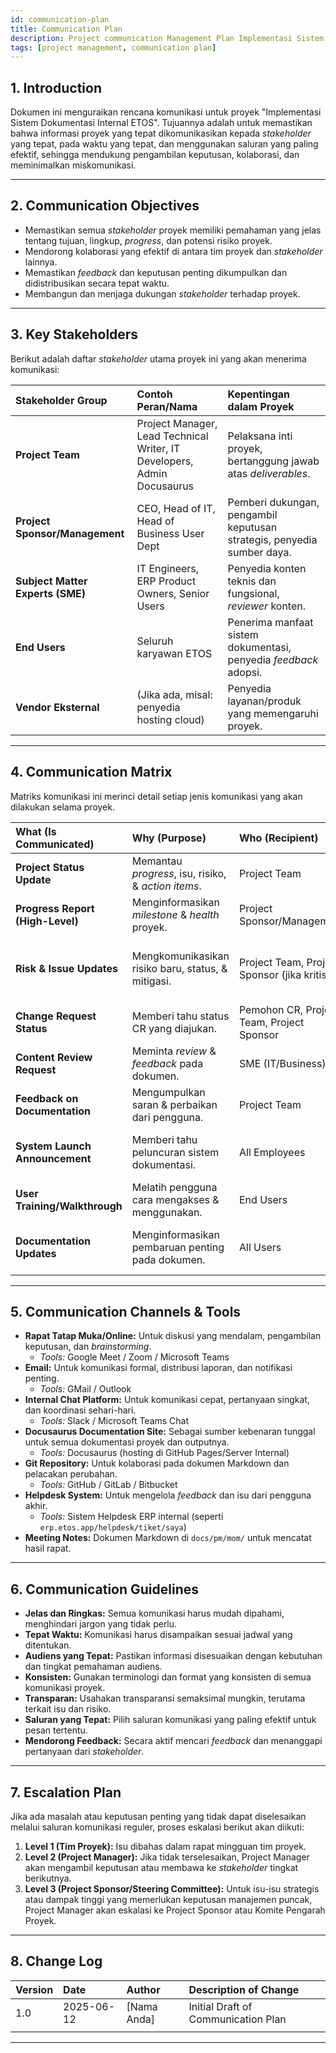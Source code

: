 ```yaml
---
id: communication-plan
title: Communication Plan
description: Project communication Management Plan Implementasi Sistem Dokumentasi Internal ETOS
tags: [project management, communication plan]
---
```


## 1. Introduction

Dokumen ini menguraikan rencana komunikasi untuk proyek "Implementasi Sistem Dokumentasi Internal ETOS". Tujuannya adalah untuk memastikan bahwa informasi proyek yang tepat dikomunikasikan kepada *stakeholder* yang tepat, pada waktu yang tepat, dan menggunakan saluran yang paling efektif, sehingga mendukung pengambilan keputusan, kolaborasi, dan meminimalkan miskomunikasi.

---

## 2. Communication Objectives

* Memastikan semua *stakeholder* proyek memiliki pemahaman yang jelas tentang tujuan, lingkup, *progress*, dan potensi risiko proyek.
* Mendorong kolaborasi yang efektif di antara tim proyek dan *stakeholder* lainnya.
* Memastikan *feedback* dan keputusan penting dikumpulkan dan didistribusikan secara tepat waktu.
* Membangun dan menjaga dukungan *stakeholder* terhadap proyek.

---

## 3. Key Stakeholders

Berikut adalah daftar *stakeholder* utama proyek ini yang akan menerima komunikasi:

| Stakeholder Group       | Contoh Peran/Nama           | Kepentingan dalam Proyek                       |
| :---------------------- | :-------------------------- | :--------------------------------------------- |
| **Project Team** | Project Manager, Lead Technical Writer, IT Developers, Admin Docusaurus | Pelaksana inti proyek, bertanggung jawab atas *deliverables*. |
| **Project Sponsor/Management** | CEO, Head of IT, Head of Business User Dept | Pemberi dukungan, pengambil keputusan strategis, penyedia sumber daya. |
| **Subject Matter Experts (SME)** | IT Engineers, ERP Product Owners, Senior Users | Penyedia konten teknis dan fungsional, *reviewer* konten. |
| **End Users** | Seluruh karyawan ETOS       | Penerima manfaat sistem dokumentasi, penyedia *feedback* adopsi. |
| **Vendor Eksternal** | (Jika ada, misal: penyedia hosting cloud) | Penyedia layanan/produk yang memengaruhi proyek. |

---

## 4. Communication Matrix

Matriks komunikasi ini merinci detail setiap jenis komunikasi yang akan dilakukan selama proyek.

| What (Is Communicated)        | Why (Purpose)                                | Who (Recipient)             | Who (Owner/Sender) | When (Frequency) | How (Method/Channel)               |
| :---------------------------- | :------------------------------------------- | :-------------------------- | :----------------- | :--------------- | :--------------------------------- |
| **Project Status Update** | Memantau *progress*, isu, risiko, & *action items*. | Project Team                | Project Manager    | Weekly           | Weekly Stand-up Meeting, Meeting Notes (Markdown) |
| **Progress Report (High-Level)** | Menginformasikan *milestone* & *health* proyek. | Project Sponsor/Management  | Project Manager    | Bi-Weekly        | Email Ringkasan, Laporan Slide (PPT/PDF) |
| **Risk & Issue Updates** | Mengkomunikasikan risiko baru, status, & mitigasi. | Project Team, Project Sponsor (jika kritis) | Project Manager    | As needed / Weekly | Weekly Stand-up Meeting, Email, Project Risk Register (Markdown) |
| **Change Request Status** | Memberi tahu status CR yang diajukan.        | Pemohon CR, Project Team, Project Sponsor | Project Manager    | As needed        | Email, Change Log (Markdown)       |
| **Content Review Request** | Meminta *review* & *feedback* pada dokumen. | SME (IT/Business)           | Lead Technical Writer | As needed        | Email dengan link dokumen Docusaurus |
| **Feedback on Documentation** | Mengumpulkan saran & perbaikan dari pengguna. | Project Team                | Lead Technical Writer | Ongoing          | Feedback Form (di Docusaurus), Helpdesk Ticket |
| **System Launch Announcement** | Memberi tahu peluncuran sistem dokumentasi.  | All Employees               | Project Manager    | One-time         | Email Blast, Internal Announcement (Intranet/Chat) |
| **User Training/Walkthrough** | Melatih pengguna cara mengakses & menggunakan. | End Users                   | Lead Technical Writer | As needed        | Sesi Online/Offline, Video Tutorial |
| **Documentation Updates** | Menginformasikan pembaruan penting pada dokumen. | All Users                   | Lead Technical Writer | Monthly / As needed | Email Ringkasan, Bagian "What's New" di Docusaurus |

---

## 5. Communication Channels & Tools

* **Rapat Tatap Muka/Online:** Untuk diskusi yang mendalam, pengambilan keputusan, dan *brainstorming*.
    * *Tools:* Google Meet / Zoom / Microsoft Teams
* **Email:** Untuk komunikasi formal, distribusi laporan, dan notifikasi penting.
    * *Tools:* GMail / Outlook
* **Internal Chat Platform:** Untuk komunikasi cepat, pertanyaan singkat, dan koordinasi sehari-hari.
    * *Tools:* Slack / Microsoft Teams Chat
* **Docusaurus Documentation Site:** Sebagai sumber kebenaran tunggal untuk semua dokumentasi proyek dan outputnya.
    * *Tools:* Docusaurus (hosting di GitHub Pages/Server Internal)
* **Git Repository:** Untuk kolaborasi pada dokumen Markdown dan pelacakan perubahan.
    * *Tools:* GitHub / GitLab / Bitbucket
* **Helpdesk System:** Untuk mengelola *feedback* dan isu dari pengguna akhir.
    * *Tools:* Sistem Helpdesk ERP internal (seperti `erp.etos.app/helpdesk/tiket/saya`)
* **Meeting Notes:** Dokumen Markdown di `docs/pm/mom/` untuk mencatat hasil rapat.

---

## 6. Communication Guidelines

* **Jelas dan Ringkas:** Semua komunikasi harus mudah dipahami, menghindari jargon yang tidak perlu.
* **Tepat Waktu:** Komunikasi harus disampaikan sesuai jadwal yang ditentukan.
* **Audiens yang Tepat:** Pastikan informasi disesuaikan dengan kebutuhan dan tingkat pemahaman audiens.
* **Konsisten:** Gunakan terminologi dan format yang konsisten di semua komunikasi proyek.
* **Transparan:** Usahakan transparansi semaksimal mungkin, terutama terkait isu dan risiko.
* **Saluran yang Tepat:** Pilih saluran komunikasi yang paling efektif untuk pesan tertentu.
* **Mendorong Feedback:** Secara aktif mencari *feedback* dan menanggapi pertanyaan dari *stakeholder*.

---

## 7. Escalation Plan

Jika ada masalah atau keputusan penting yang tidak dapat diselesaikan melalui saluran komunikasi reguler, proses eskalasi berikut akan diikuti:

1.  **Level 1 (Tim Proyek):** Isu dibahas dalam rapat mingguan tim proyek.
2.  **Level 2 (Project Manager):** Jika tidak terselesaikan, Project Manager akan mengambil keputusan atau membawa ke *stakeholder* tingkat berikutnya.
3.  **Level 3 (Project Sponsor/Steering Committee):** Untuk isu-isu strategis atau dampak tinggi yang memerlukan keputusan manajemen puncak, Project Manager akan eskalasi ke Project Sponsor atau Komite Pengarah Proyek.

---

## 8. Change Log

| Version | Date       | Author        | Description of Change           |
| :------ | :--------- | :------------ | :------------------------------ |
| 1.0     | 2025-06-12 | [Nama Anda]   | Initial Draft of Communication Plan |
|         |            |               |                                 |

---